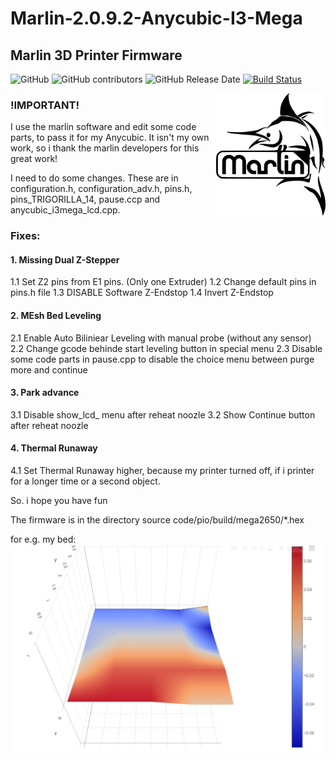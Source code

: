 # Marlin-2.0.9.2-Anycubic-I3-Mega
## Marlin 3D Printer Firmware

![GitHub](https://img.shields.io/github/license/marlinfirmware/marlin.svg)
![GitHub contributors](https://img.shields.io/github/contributors/marlinfirmware/marlin.svg)
![GitHub Release Date](https://img.shields.io/github/release-date/marlinfirmware/marlin.svg)
[![Build Status](https://github.com/MarlinFirmware/Marlin/workflows/CI/badge.svg?branch=bugfix-2.0.x)](https://github.com/MarlinFirmware/Marlin/actions)

<img align="right" width=175 src="buildroot/share/pixmaps/logo/marlin-250.png" />

 ### !IMPORTANT! 
 I use the marlin software and edit some code parts, to pass it for my Anycubic.
 It isn't my own work, so i thank the marlin developers for this great work!
 
 I need to do some changes. These are in configuration.h, configuration_adv.h, pins.h, pins_TRIGORILLA_14, pause.ccp and anycubic_i3mega_lcd.cpp.
 
 
 ### Fixes:
 #### 1. Missing Dual Z-Stepper
 1.1 Set Z2 pins from E1 pins. (Only one Extruder)
 1.2 Change default pins in pins.h file
 1.3 DISABLE Software Z-Endstop
 1.4 Invert Z-Endstop
 
 #### 2. MEsh Bed Leveling
 2.1 Enable Auto Biliniear Leveling with manual probe (without any sensor)
 2.2 Change gcode behinde start leveling button in special menu
 2.3 Disable some code parts in pause.cpp to disable the choice menu between purge more and continue
 
 #### 3. Park advance
 3.1 Disable show_lcd_ menu after reheat noozle
 3.2 Show Continue button after reheat noozle
 
 #### 4. Thermal Runaway
 4.1 Set Thermal Runaway higher, because my printer turned off, if i printer for a longer time or a second object.
 
 So. i hope you have fun
 
 The firmware is in the directory source code/pio/build/mega2650/*.hex
 
 for e.g. my bed:
 <img src="https://github.com/Jumbo125/Marlin-2.0.9.2-Anycubic-I3-Mega/blob/main/mbl_view.JPG" alt="my_bed">
 
